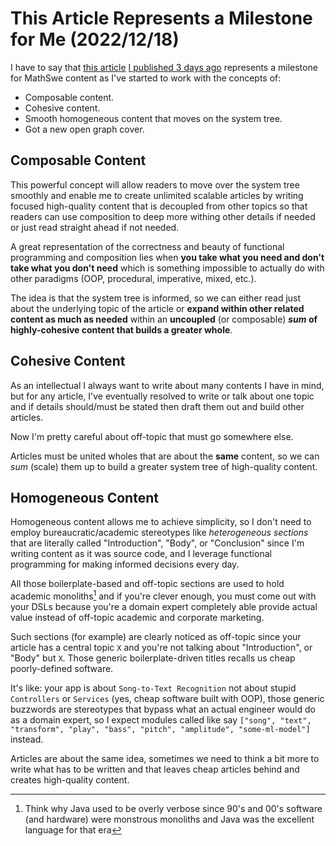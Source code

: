 <!-- Copyright (c) 2022 Tobias Briones. All rights reserved. -->
<!-- SPDX-License-Identifier: CC-BY-4.0 -->
<!-- This file is part of https://github.com/tobiasbriones/blog -->

# This Article Represents a Milestone for Me (2022/12/18)

I have to say that
[this article](how-i-standardized-hypen-and-pipe-symbols-on-file-names) [I
published 3 days ago](https://github.com/tobiasbriones/blog/pull/20)
represents a milestone for MathSwe content as I've started to work with the
concepts of:

- Composable content.
- Cohesive content.
- Smooth homogeneous content that moves on the system tree.
- Got a new open graph cover.

## Composable Content

This powerful concept will allow readers to move over the system tree
smoothly and enable me to create unlimited scalable articles by writing
focused high-quality content that is decoupled from other topics so that
readers can use composition to deep more withing other details if needed or
just read straight ahead if not needed.

A great representation of the correctness and beauty of functional programming
and composition lies when **you take what you need and don't take what you
don't need** which is something impossible to actually do with other paradigms
(OOP, procedural, imperative, mixed, etc.).

The idea is that the system tree is informed, so we can either read just
about the underlying topic of the article or **expand within other related
content as much as needed** within an **uncoupled** (or composable) ***sum* of
highly-cohesive content that builds a greater whole**.

## Cohesive Content

As an intellectual I always want to write about many contents I have in mind,
but for any article, I've eventually resolved to write or talk about one topic
and if details should/must be stated then draft them out and build other
articles.

Now I'm pretty careful about off-topic that must go somewhere else.

Articles must be united wholes that are about the **same** content, so we can
*sum* (scale) them up to build a greater system tree of high-quality content.

## Homogeneous Content

Homogeneous content allows me to achieve simplicity, so I don't need to employ
bureaucratic/academic stereotypes like *heterogeneous sections* that are 
literally called "Introduction", "Body", or "Conclusion" since I'm writing
content as it was source code, and I leverage functional programming for making
informed decisions every day.

All those boilerplate-based and off-topic sections are used to hold 
academic monoliths[^1] and if you're clever enough, you must come out with your 
DSLs because you're a domain expert completely able provide actual value 
instead of off-topic academic and corporate marketing. 

[^1]: Think why Java used to be overly verbose since 90's and 00's software
    (and hardware) were monstrous monoliths and Java was the excellent 
    language for that era

Such sections (for example) are clearly noticed as off-topic since your 
article has a central topic `X` and you're not talking about "Introduction", or 
"Body" but `X`. Those generic boilerplate-driven titles recalls us cheap 
poorly-defined software.

It's like: your app is about `Song-to-Text Recognition` not about stupid 
`Controllers` or `Services` (yes, cheap software built with OOP), those 
generic buzzwords are stereotypes that bypass what an actual engineer would 
do as a domain expert, so I expect modules called like say `["song", "text", 
"transform", "play", "bass", "pitch", "amplitude", "some-ml-model"]` 
instead.

Articles are about the same idea, sometimes we need to think a bit more to 
write what has to be written and that leaves cheap articles behind and 
creates high-quality content.

